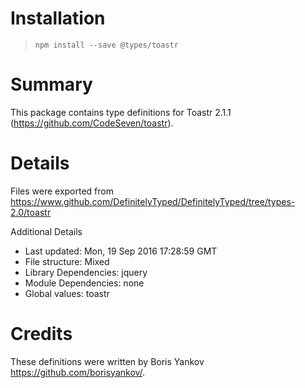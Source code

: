 # Installation
> `npm install --save @types/toastr`

# Summary
This package contains type definitions for Toastr 2.1.1 (https://github.com/CodeSeven/toastr).

# Details
Files were exported from https://www.github.com/DefinitelyTyped/DefinitelyTyped/tree/types-2.0/toastr

Additional Details
 * Last updated: Mon, 19 Sep 2016 17:28:59 GMT
 * File structure: Mixed
 * Library Dependencies: jquery
 * Module Dependencies: none
 * Global values: toastr

# Credits
These definitions were written by Boris Yankov <https://github.com/borisyankov/>.
